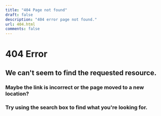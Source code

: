 ```yaml
---
title: "404 Page not found"
draft: false
description: "404 error page not found."
url: 404.html
comments: false
---
```


# 404 Error

## We can't seem to find the requested resource.
### Maybe the link is incorrect or the page moved to a new location?
### Try using the search box to find what you're looking for.
<ci-search></ci-search>

<script>document.head.appendChild(document.createElement('script').text = `(function() {
var id = '32b8b448-9b1f-11e8-8cf3-12b6486824f4';
var ci_search = document.createElement('script');
ci_search.type = 'text/javascript';
ci_search.async = true;
ci_search.src = 'https://cse.expertrec.com/api/js/ci_common.js?id=' + id;
var s = document.getElementsByTagName('script')[0];
s.parentNode.insertBefore(ci_search, s);
})();` );
</script>